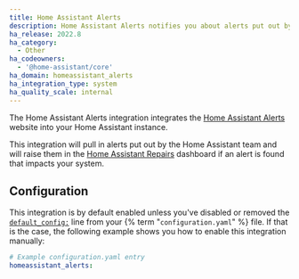 ```yaml
---
title: Home Assistant Alerts
description: Home Assistant Alerts notifies you about alerts put out by the Home Assistant team affecting your system.
ha_release: 2022.8
ha_category:
  - Other
ha_codeowners:
  - '@home-assistant/core'
ha_domain: homeassistant_alerts
ha_integration_type: system
ha_quality_scale: internal
---
```


The Home Assistant Alerts integration integrates the 
[Home Assistant Alerts](https://alerts.home-assistant.io) website into
your Home Assistant instance.

This integration will pull in alerts put out by the Home Assistant team and
will raise them in the [Home Assistant Repairs](/integrations/repairs/)
dashboard if an alert is found that impacts your system.

## Configuration

This integration is by default enabled unless you've disabled or removed the
[`default_config:`](/integrations/default_config/) line from your {% term "`configuration.yaml`" %} file.
If that is the case, the following example shows you how to enable this
integration manually:

```yaml
# Example configuration.yaml entry
homeassistant_alerts:
```
